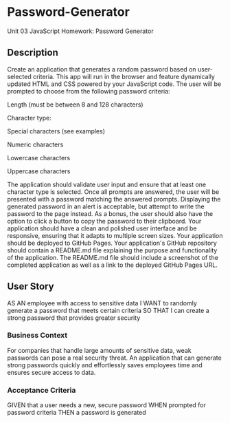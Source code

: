 # Password-Generator
Unit 03 JavaScript Homework: Password Generator

<h2>Description</h2>
Create an application that generates a random password based on user-selected criteria. This app will run in the browser and feature dynamically updated HTML and CSS powered by your JavaScript code.
The user will be prompted to choose from the following password criteria:




Length (must be between 8 and 128 characters)


Character type:


Special characters (see examples)


Numeric characters


Lowercase characters


Uppercase characters






The application should validate user input and ensure that at least one character type is selected.
Once all prompts are answered, the user will be presented with a password matching the answered prompts. Displaying the generated password in an alert is acceptable, but attempt to write the password to the page instead.
As a bonus, the user should also have the option to click a button to copy the password to their clipboard.
Your application should have a clean and polished user interface and be responsive, ensuring that it adapts to multiple screen sizes.
Your application should be deployed to GitHub Pages.
Your application's GitHub repository should contain a README.md file explaining the purpose and functionality of the application. The README.md file should include a screenshot of the completed application as well as a link to the deployed GitHub Pages URL.




<h2>User Story</h2>
AS AN employee with access to sensitive data
I WANT to randomly generate a password that meets certain criteria
SO THAT I can create a strong password that provides greater security

<h3>Business Context</h3>
For companies that handle large amounts of sensitive data, weak passwords can pose a real security threat. An application that can generate strong passwords quickly and effortlessly saves employees time and ensures secure access to data.

<h3>Acceptance Criteria</h3>
GIVEN that a user needs a new, secure password
WHEN prompted for password criteria
THEN a password is generated


